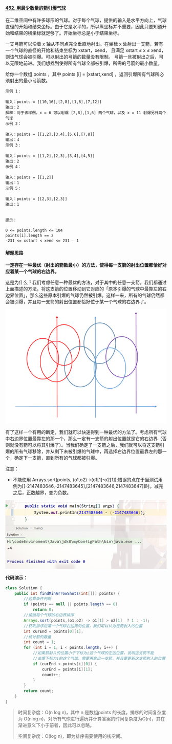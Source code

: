 #### [452. 用最少数量的箭引爆气球](https://leetcode-cn.com/problems/minimum-number-of-arrows-to-burst-balloons/)

在二维空间中有许多球形的气球。对于每个气球，提供的输入是水平方向上，气球直径的开始和结束坐标。由于它是水平的，所以纵坐标并不重要，因此只要知道开始和结束的横坐标就足够了。开始坐标总是小于结束坐标。

一支弓箭可以沿着 x 轴从不同点完全垂直地射出。在坐标 x 处射出一支箭，若有一个气球的直径的开始和结束坐标为 xstart，xend， 且满足  xstart ≤ x ≤ xend，则该气球会被引爆。可以射出的弓箭的数量没有限制。 弓箭一旦被射出之后，可以无限地前进。我们想找到使得所有气球全部被引爆，所需的弓箭的最小数量。

给你一个数组 points ，其中 points [i] = [xstart,xend] ，返回引爆所有气球所必须射出的最小弓箭数。

```
示例 1：

输入：points = [[10,16],[2,8],[1,6],[7,12]]
输出：2
解释：对于该样例，x = 6 可以射爆 [2,8],[1,6] 两个气球，以及 x = 11 射爆另外两个气球
示例 2：

输入：points = [[1,2],[3,4],[5,6],[7,8]]
输出：4
示例 3：

输入：points = [[1,2],[2,3],[3,4],[4,5]]
输出：2
示例 4：

输入：points = [[1,2]]
输出：1
示例 5：

输入：points = [[2,3],[2,3]]
输出：1


提示：

0 <= points.length <= 104
points[i].length == 2
-231 <= xstart < xend <= 231 - 1
```

#### 解题思路

**一定存在一种最优（射出的箭数最小）的方法，使得每一支箭的射出位置都恰好对应着某一个气球的右边界。**

这是为什么？我们考虑任意一种最优的方法，对于其中的任意一支箭，我们都通过上面描述的方法，将这支箭的位置移动到它对应的「原本引爆的气球中最靠左的右边界位置」，那么这些原本引爆的气球仍然被引爆。这样一来，所有的气球仍然都会被引爆，并且每一支箭的射出位置都恰好位于某一个气球的右边界了。

![image.png](image/1606095622-AbeBhX-image.png)

有了这样一个有用的断定，我们就可以快速得到一种最优的方法了。考虑所有气球中右边界位置最靠左的那一个，那么一定有一支箭的射出位置就是它的右边界（否则就没有箭可以将其引爆了）。当我们确定了一支箭之后，我们就可以将这支箭引爆的所有气球移除，并从剩下未被引爆的气球中，再选择右边界位置最靠左的那一个，确定下一支箭，直到所有的气球都被引爆。

注意：

- 不能使用 Arrays.sort(points, (o1,o2)->(o1[1]-o2[1]);错误的点在于当测试用例为[[-2147483646,-2147483645],[2147483646,2147483647]]时。减完之后，正数越界，变为负数。

![image.png](image/1606124759-hatspG-image.png)

**代码演示：**

```java
class Solution {
    public int findMinArrowShots(int[][] points) {
        //边界条件判断
        if (points == null || points.length == 0)
            return 0;
        //按照每个气球的右边界排序
        Arrays.sort(points,(o1,o2) -> o1[1] > o2[1]  ? 1 : -1);
        //获取排序后第一个气球右边界的位置，我们可以认为是箭射入的位置
        int curEnd = points[0][1];
        //统计箭的数量
        int count = 1;
        for (int i = 1; i < points.length; i++) {
            //如果箭射入的位置小于下标为i这个气球的左边位置，说明这支箭不能
            //击爆下标为i的这个气球，需要再拿出一支箭，并且要更新这支箭射入的位置
            if (curEnd < points[i][0]) {
                curEnd = points[i][1];
                count++;
            }
        }
        return count;
    }
}
```

> 时间复杂度：O(n log n)，其中 n 是数组points 的长度。排序的时间复杂度为 O(nlog n)，对所有气球进行遍历并计算答案的时间复杂度为O(n)，其在渐进意义下小于前者，因此可以忽略。
>
> 空间复杂度：O(log n)，即为排序需要使用的栈空间。
>